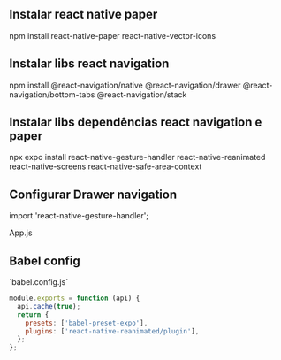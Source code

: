 ## Instalar react native paper
npm install react-native-paper react-native-vector-icons

## Instalar libs react navigation
npm install @react-navigation/native @react-navigation/drawer @react-navigation/bottom-tabs  @react-navigation/stack

## Instalar libs dependências react navigation e paper
npx expo install react-native-gesture-handler react-native-reanimated react-native-screens react-native-safe-area-context

## Configurar Drawer navigation

import 'react-native-gesture-handler';

App.js

## Babel config

´babel.config.js´

```javascript
module.exports = function (api) {
  api.cache(true);
  return {
    presets: ['babel-preset-expo'],
    plugins: ['react-native-reanimated/plugin'],
  };
};

```
